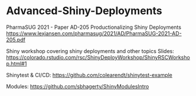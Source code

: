 # Advanced-Shiny-Deployments

PharmaSUG 2021 - Paper AD-205
Productionalizing Shiny Deployments
https://www.lexjansen.com/pharmasug/2021/AD/PharmaSUG-2021-AD-205.pdf

Shiny workshop covering shiny deployments and other topics
Slides: 
https://colorado.rstudio.com/rsc/ShinyDeployWorkshop/ShinyRSCWorkshop.html#1

Shinytest & CI/CD:
https://github.com/colearendt/shinytest-example

Modules:
https://github.com/sbhagerty/ShinyModulesIntro
